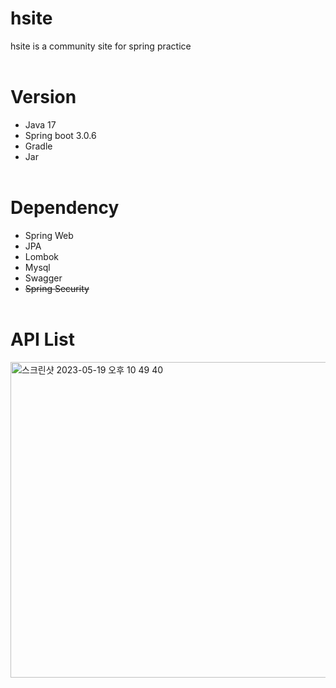 # hsite
hsite is a community site for spring practice
<br></br>




# Version
* Java 17
* Spring boot 3.0.6
* Gradle
* Jar
<br></br>

# Dependency
* Spring Web
* JPA
* Lombok
* Mysql
* Swagger
* ~~Spring Security~~
<br></br>

# API List
<img width="505" alt="스크린샷 2023-05-19 오후 10 49 40" src="https://github.com/jun673012/hsite/assets/70689677/c964f3d2-09b8-4633-b25c-235552adaaa0">
